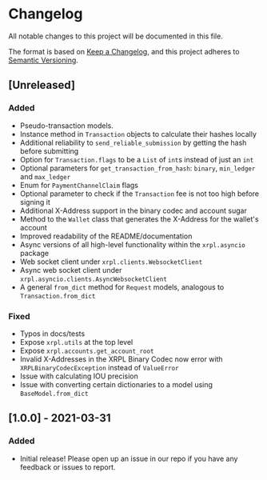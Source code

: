 # Changelog

All notable changes to this project will be documented in this file.

The format is based on [Keep a Changelog](https://keepachangelog.com/en/1.0.0/),
and this project adheres to [Semantic Versioning](https://semver.org/spec/v2.0.0.html).

## [Unreleased]
### Added
- Pseudo-transaction models.
- Instance method in `Transaction` objects to calculate their hashes locally
- Additional reliability to `send_reliable_submission` by getting the hash before submitting
- Option for `Transaction.flags` to be a `List` of `int`s instead of just an `int`
- Optional parameters for `get_transaction_from_hash`: `binary`, `min_ledger` and `max_ledger`
- Enum for `PaymentChannelClaim` flags
- Optional parameter to check if the `Transaction` fee is not too high before signing it
- Additional X-Address support in the binary codec and account sugar
- Method to the `Wallet` class that generates the X-Address for the wallet's account
- Improved readability of the README/documentation
- Async versions of all high-level functionality within the `xrpl.asyncio` package
- Web socket client under `xrpl.clients.WebsocketClient`
- Async web socket client under `xrpl.asyncio.clients.AsyncWebsocketClient`
- A general `from_dict` method for `Request` models, analogous to `Transaction.from_dict`

### Fixed
- Typos in docs/tests
- Expose `xrpl.utils` at the top level
- Expose `xrpl.accounts.get_account_root`
- Invalid X-Addresses in the XRPL Binary Codec now error with `XRPLBinaryCodecException` instead of `ValueError`
- Issue with calculating IOU precision
- Issue with converting certain dictionaries to a model using `BaseModel.from_dict`

## [1.0.0] - 2021-03-31
### Added
- Initial release! Please open up an issue in our repo if you have any
  feedback or issues to report.
